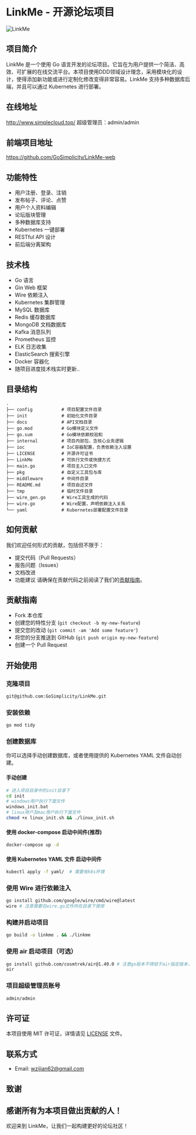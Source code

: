 # LinkMe - 开源论坛项目

![LinkMe](https://socialify.git.ci/wangzijian2002/LinkMe/image?description=1&font=Source%20Code%20Pro&forks=1&issues=1&language=1&logo=https%3A%2F%2Fgithub.com%2Fwangzijian2002%2FLinkMe%2Fassets%2F71474660%2F22ef2063-ab82-481f-898f-29d95fa70236&name=1&pattern=Solid&pulls=1&stargazers=1&theme=Dark)

## 项目简介
LinkMe 是一个使用 Go 语言开发的论坛项目。它旨在为用户提供一个简洁、高效、可扩展的在线交流平台。本项目使用DDD领域设计理念，采用模块化的设计，使得添加新功能或进行定制化修改变得非常容易。LinkMe 支持多种数据库后端，并且可以通过 Kubernetes 进行部署。

## 在线地址
http://www.simplecloud.top/
超级管理员：admin/admin

## 前端项目地址
https://github.com/GoSimplicity/LinkMe-web

## 功能特性
- 用户注册、登录、注销
- 发布帖子、评论、点赞
- 用户个人资料编辑
- 论坛版块管理
- 多种数据库支持
- Kubernetes 一键部署
- RESTful API 设计
- 前后端分离架构
## 技术栈
- Go 语言
- Gin Web 框架
- Wire 依赖注入
- Kubernetes 集群管理
- MySQL 数据库
- Redis 缓存数据库
- MongoDB 文档数据库
- Kafka 消息队列
- Prometheus 监控
- ELK 日志收集
- ElasticSearch 搜索引擎
- Docker 容器化
- 随项目进度技术栈实时更新..
## 目录结构
```
.
├── config           # 项目配置文件目录
├── init             # 初始化文件目录
├── docs             # API文档目录
├── go.mod           # Go模块定义文件
├── go.sum           # Go模块依赖校验和
├── internal         # 项目内部包，含核心业务逻辑
├── ioc              # IoC容器配置，负责依赖注入设置
├── LICENSE          # 开源许可证书
├── LinkMe           # 可执行文件或快捷方式
├── main.go          # 项目主入口文件
├── pkg              # 自定义工具包与库
├── middleware       # 中间件目录
├── README.md        # 项目自述文件
├── tmp              # 临时文件目录
├── wire_gen.go      # Wire工具生成的代码
├── wire.go          # Wire配置，声明依赖注入关系
└── yaml             # Kubernetes部署配置文件目录
```
## 如何贡献
我们欢迎任何形式的贡献，包括但不限于：
- 提交代码（Pull Requests）
- 报告问题（Issues）
- 文档改进
- 功能建议
  请确保在贡献代码之前阅读了我们的[贡献指南](#贡献指南)。
## 贡献指南
- Fork 本仓库
- 创建您的特性分支 (`git checkout -b my-new-feature`)
- 提交您的改动 (`git commit -am 'Add some feature'`)
- 将您的分支推送到 GitHub (`git push origin my-new-feature`)
- 创建一个 Pull Request
## 开始使用
### 克隆项目
```bash
git@github.com:GoSimplicity/LinkMe.git
```
### 安装依赖
```bash
go mod tidy
```
### 创建数据库
你可以选择手动创建数据库，或者使用提供的 Kubernetes YAML 文件自动创建。
#### 手动创建
```bash
# 进入项目目录中的init目录下
cd init
# windows用户执行下面文件
windows_init.bat
# linux用户及mac用户执行下面文件
chmod +x linux_init.sh && ./linux_init.sh
```
#### 使用 docker-compose 启动中间件(推荐)
```bash
docker-compose up -d
```
#### 使用 Kubernetes YAML 文件 启动中间件
```bash
kubectl apply -f yaml/  # 需要有k8s环境
```
### 使用 Wire 进行依赖注入
```bash
go install github.com/google/wire/cmd/wire@latest
wire # 注意需要在wire.go文件所在目录下使用
```
### 构建并启动项目
```bash
go build -o linkme . && ./linkme
```
### 使用 air 启动项目（可选）
```bash
go install github.com/cosmtrek/air@1.49.0 # 注意go版本不得低于air指定版本，本项目使用golang版本为1.22
air
```
### 项目超级管理员账号
```bash
admin/admin
```
## 许可证
本项目使用 MIT 许可证，详情请见 [LICENSE](./LICENSE) 文件。
## 联系方式
- Email: [wzijian62@gmail.com](mailto:wzijian62@gmail.com)
## 致谢
感谢所有为本项目做出贡献的人！
---
欢迎来到 LinkMe，让我们一起构建更好的论坛社区！
